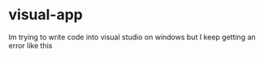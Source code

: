 # visual-app
Im trying to write code into visual studio on windows but I keep getting an error like this 

